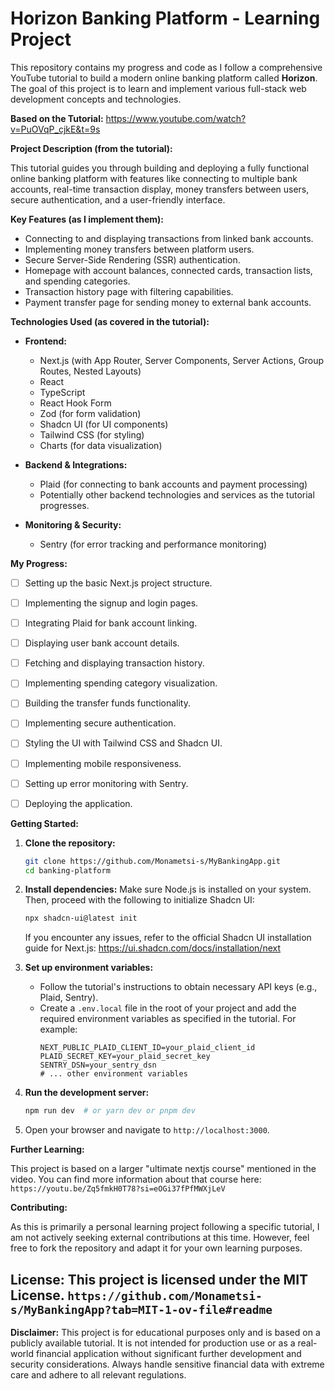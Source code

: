 # Horizon Banking Platform - Learning Project

This repository contains my progress and code as I follow a comprehensive YouTube tutorial to build a modern online banking platform called **Horizon**. The goal of this project is to learn and implement various full-stack web development concepts and technologies.

**Based on the Tutorial:** https://www.youtube.com/watch?v=PuOVqP_cjkE&t=9s

**Project Description (from the tutorial):**

This tutorial guides you through building and deploying a fully functional online banking platform with features like connecting to multiple bank accounts, real-time transaction display, money transfers between users, secure authentication, and a user-friendly interface.

**Key Features (as I implement them):**

* Connecting to and displaying transactions from linked bank accounts.
* Implementing money transfers between platform users.
* Secure Server-Side Rendering (SSR) authentication.
* Homepage with account balances, connected cards, transaction lists, and spending categories.
* Transaction history page with filtering capabilities.
* Payment transfer page for sending money to external bank accounts.


**Technologies Used (as covered in the tutorial):**

* **Frontend:**
    * Next.js (with App Router, Server Components, Server Actions, Group Routes, Nested Layouts)
    * React
    * TypeScript
    * React Hook Form
    * Zod (for form validation)
    * Shadcn UI (for UI components)
    * Tailwind CSS (for styling)
    * Charts (for data visualization)

* **Backend & Integrations:**
    * Plaid (for connecting to bank accounts and payment processing)
    * Potentially other backend technologies and services as the tutorial progresses.
* **Monitoring & Security:**
    * Sentry (for error tracking and performance monitoring)

**My Progress:**

* [ ] Setting up the basic Next.js project structure.
* [ ] Implementing the signup and login pages.
* [ ] Integrating Plaid for bank account linking.
* [ ] Displaying user bank account details.
* [ ] Fetching and displaying transaction history.
* [ ] Implementing spending category visualization.
* [ ] Building the transfer funds functionality.
* [ ] Implementing secure authentication.
* [ ] Styling the UI with Tailwind CSS and Shadcn UI.
* [ ] Implementing mobile responsiveness.
* [ ] Setting up error monitoring with Sentry.
* [ ] Deploying the application.


**Getting Started:**

1.  **Clone the repository:**
    ```bash
    git clone https://github.com/Monametsi-s/MyBankingApp.git
    cd banking-platform
    ```
2.  **Install dependencies:**
    Make sure Node.js is installed on your system. Then, proceed with the following to initialize Shadcn UI:
    ```bash
    npx shadcn-ui@latest init
    ```
    If you encounter any issues, refer to the official Shadcn UI installation guide for Next.js: 
    https://ui.shadcn.com/docs/installation/next

3.  **Set up environment variables:**
    * Follow the tutorial's instructions to obtain necessary API keys (e.g., Plaid, Sentry).
    * Create a `.env.local` file in the root of your project and add the required environment variables as specified in the tutorial. For example:
        ```
        NEXT_PUBLIC_PLAID_CLIENT_ID=your_plaid_client_id
        PLAID_SECRET_KEY=your_plaid_secret_key
        SENTRY_DSN=your_sentry_dsn
        # ... other environment variables
        ```

4.  **Run the development server:**
    ```bash
    npm run dev  # or yarn dev or pnpm dev
    ```
5.  Open your browser and navigate to `http://localhost:3000`.


**Further Learning:**

This project is based on a larger "ultimate nextjs course" mentioned in the video. You can find more information about that course here: 
`https://youtu.be/Zq5fmkH0T78?si=eOGi37fPfMWXjLeV`

**Contributing:**

As this is primarily a personal learning project following a specific tutorial, I am not actively seeking external contributions at this time. 
However, feel free to fork the repository and adapt it for your own learning purposes.

**License:**
This project is licensed under the MIT License.
`https://github.com/Monametsi-s/MyBankingApp?tab=MIT-1-ov-file#readme`
---

**Disclaimer:** This project is for educational purposes only and is based on a publicly available tutorial. 
It is not intended for production use or as a real-world financial application without significant further development and security considerations. 
Always handle sensitive financial data with extreme care and adhere to all relevant regulations.